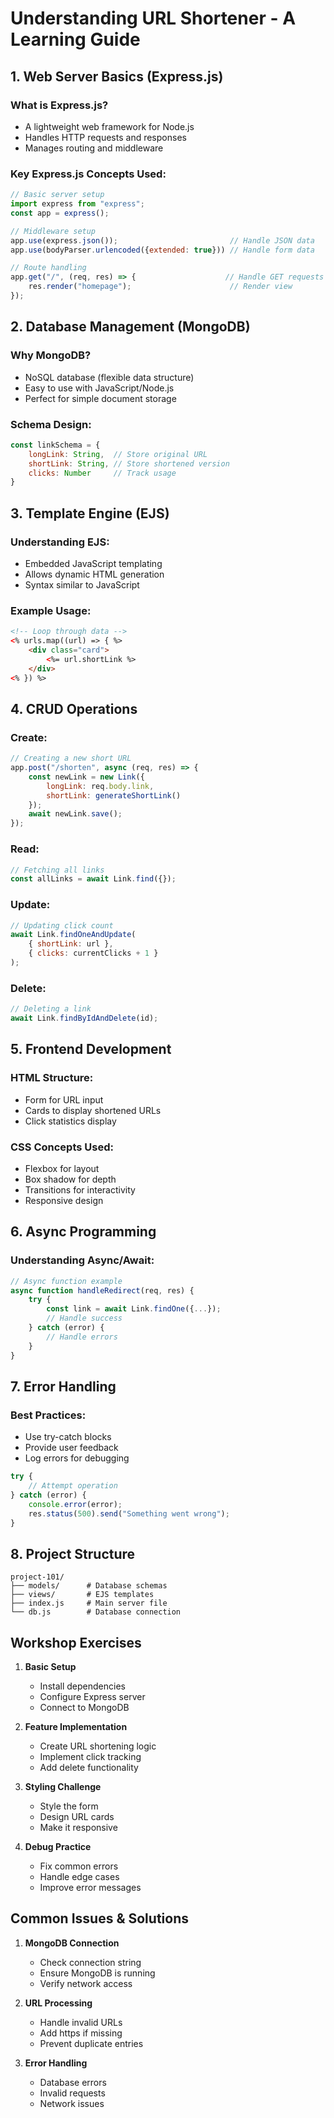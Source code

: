 # Understanding URL Shortener - A Learning Guide

## 1. Web Server Basics (Express.js)
### What is Express.js?
- A lightweight web framework for Node.js
- Handles HTTP requests and responses
- Manages routing and middleware

### Key Express.js Concepts Used:
```javascript
// Basic server setup
import express from "express";
const app = express();

// Middleware setup
app.use(express.json());                         // Handle JSON data
app.use(bodyParser.urlencoded({extended: true})) // Handle form data

// Route handling
app.get("/", (req, res) => {                    // Handle GET requests
    res.render("homepage");                      // Render view
});
```

## 2. Database Management (MongoDB)
### Why MongoDB?
- NoSQL database (flexible data structure)
- Easy to use with JavaScript/Node.js
- Perfect for simple document storage

### Schema Design:
```javascript
const linkSchema = {
    longLink: String,  // Store original URL
    shortLink: String, // Store shortened version
    clicks: Number     // Track usage
}
```

## 3. Template Engine (EJS)
### Understanding EJS:
- Embedded JavaScript templating
- Allows dynamic HTML generation
- Syntax similar to JavaScript

### Example Usage:
```html
<!-- Loop through data -->
<% urls.map((url) => { %>
    <div class="card">
        <%= url.shortLink %>
    </div>
<% }) %>
```

## 4. CRUD Operations
### Create:
```javascript
// Creating a new short URL
app.post("/shorten", async (req, res) => {
    const newLink = new Link({
        longLink: req.body.link,
        shortLink: generateShortLink()
    });
    await newLink.save();
});
```

### Read:
```javascript
// Fetching all links
const allLinks = await Link.find({});
```

### Update:
```javascript
// Updating click count
await Link.findOneAndUpdate(
    { shortLink: url },
    { clicks: currentClicks + 1 }
);
```

### Delete:
```javascript
// Deleting a link
await Link.findByIdAndDelete(id);
```

## 5. Frontend Development
### HTML Structure:
- Form for URL input
- Cards to display shortened URLs
- Click statistics display

### CSS Concepts Used:
- Flexbox for layout
- Box shadow for depth
- Transitions for interactivity
- Responsive design

## 6. Async Programming
### Understanding Async/Await:
```javascript
// Async function example
async function handleRedirect(req, res) {
    try {
        const link = await Link.findOne({...});
        // Handle success
    } catch (error) {
        // Handle errors
    }
}
```

## 7. Error Handling
### Best Practices:
- Use try-catch blocks
- Provide user feedback
- Log errors for debugging
```javascript
try {
    // Attempt operation
} catch (error) {
    console.error(error);
    res.status(500).send("Something went wrong");
}
```

## 8. Project Structure
```
project-101/
├── models/      # Database schemas
├── views/       # EJS templates
├── index.js     # Main server file
└── db.js        # Database connection
```

## Workshop Exercises

1. **Basic Setup**
   - Install dependencies
   - Configure Express server
   - Connect to MongoDB

2. **Feature Implementation**
   - Create URL shortening logic
   - Implement click tracking
   - Add delete functionality

3. **Styling Challenge**
   - Style the form
   - Design URL cards
   - Make it responsive

4. **Debug Practice**
   - Fix common errors
   - Handle edge cases
   - Improve error messages

## Common Issues & Solutions

1. **MongoDB Connection**
   - Check connection string
   - Ensure MongoDB is running
   - Verify network access

2. **URL Processing**
   - Handle invalid URLs
   - Add https if missing
   - Prevent duplicate entries

3. **Error Handling**
   - Database errors
   - Invalid requests
   - Network issues
